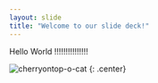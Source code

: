 ```yaml
---
layout: slide
title: "Welcome to our slide deck!"
---
```


Hello World !!!!!!!!!!!!!!!

![cherryontop-o-cat](https://octodex.github.com/images/cherryontop-o-cat.png)
{: .center}
